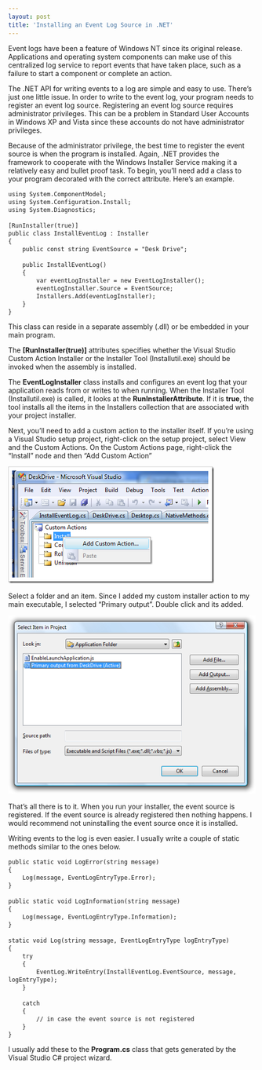 ```yaml
---
layout: post
title: 'Installing an Event Log Source in .NET'
---
```

Event logs have been a feature of Windows NT since its original release. Applications and operating system components can make use of this centralized log service to report events that have taken place, such as a failure to start a component or complete an action.

The .NET API for writing events to a log are simple and easy to use. There’s just one little issue. In order to write to the event log, your program needs to register an event log source. Registering an event log source requires administrator privileges. This can be a problem in Standard User Accounts in Windows XP and Vista since these accounts do not have administrator privileges.

Because of the administrator privilege, the best time to register the event source is when the program is installed. Again, .NET provides the framework to cooperate with the Windows Installer Service making it a relatively easy and bullet proof task. To begin, you’ll need add a class to your program decorated with the correct attribute. Here’s an example.
    
    using System.ComponentModel;
    using System.Configuration.Install;
    using System.Diagnostics;
     
    [RunInstaller(true)]
    public class InstallEventLog : Installer
    {
        public const string EventSource = "Desk Drive";
     
        public InstallEventLog()
        {
            var eventLogInstaller = new EventLogInstaller();
            eventLogInstaller.Source = EventSource;
            Installers.Add(eventLogInstaller);
        }
    }

This class can reside in a separate assembly (.dll) or be embedded in your main program.

The **[RunInstaller(true)]** attributes specifies whether the Visual Studio Custom Action Installer or the Installer Tool (Installutil.exe) should be invoked when the assembly is installed.

The **EventLogInstaller** class installs and configures an event log that your application reads from or writes to when running. When the Installer Tool (Installutil.exe) is called, it looks at the **RunInstallerAttribute**. If it is **true**, the tool installs all the items in the Installers collection that are associated with your project installer.

Next, you’ll need to add a custom action to the installer itself. If you’re using a Visual Studio setup project, right-click on the setup project, select View and the Custom Actions. On the Custom Actions page, right-click the “Install” node and then “Add Custom Action”

![customaction](/cdn/images/blog/InstallinganEventLogSourcein.NET_1184E/customaction.png)

Select a folder and an item. Since I added my custom installer action to my main executable, I selected “Primary output”. Double click and its added.

![customaction2](/cdn/images/blog/InstallinganEventLogSourcein.NET_1184E/customaction2.png)

That’s all there is to it. When you run your installer, the event source is registered. If the event source is already registered then nothing happens. I would recommend not uninstalling the event source once it is installed.

Writing events to the log is even easier. I usually write a couple of static methods similar to the ones below.
    
    public static void LogError(string message)
    {
        Log(message, EventLogEntryType.Error);
    }
     
    public static void LogInformation(string message)
    {
        Log(message, EventLogEntryType.Information);
    }
     
    static void Log(string message, EventLogEntryType logEntryType)
    {
        try
        {
            EventLog.WriteEntry(InstallEventLog.EventSource, message, logEntryType);
        }
     
        catch
        {
            // in case the event source is not registered
        }
    }

I usually add these to the **Program.cs** class that gets generated by the Visual Studio C# project wizard. 
